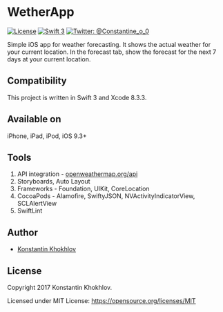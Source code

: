# WetherApp #

[![License](http://img.shields.io/badge/License-MIT-green.svg?style=flat)](https://github.com/justaninja/weather/blob/master/LICENSE)
[![Swift 3](https://img.shields.io/badge/Swift-3.0-orange.svg?style=flat)](https://swift.org)
[![Twitter: @Constantine_o_0](https://img.shields.io/badge/Contact-Twitter-blue.svg?style=flat)](https://twitter.com/Constantine_o_0)

Simple iOS app for weather forecasting. It shows the actual weather for your current location. In the forecast tab, show the forecast for the next 7 days at your current location.

## Compatibility

This project is written in Swift 3 and Xcode 8.3.3.

## Available on
iPhone, iPad, iPod, iOS 9.3+

## Tools
1. API integration - [openweathermap.org/api](http://openweathermap.org/api)
2. Storyboards, Auto Layout  
3. Frameworks - Foundation, UIKit, CoreLocation
4. CocoaPods - Alamofire, SwiftyJSON, NVActivityIndicatorView, SCLAlertView
5. SwiftLint

## Author

* [Konstantin Khokhlov](https://ru.linkedin.com/in/const)

## License

Copyright 2017 Konstantin Khokhlov.

Licensed under MIT License: https://opensource.org/licenses/MIT
